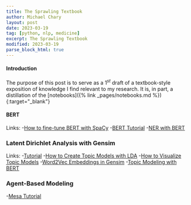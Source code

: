 ```yaml
---
title: The Sprawling Textbook
author: Michael Chary
layout: post
date: 2023-03-19
tag: [python, nlp, medicine] 
excerpt: The Sprawling Textbook
modified: 2023-03-19
parse_block_html: true
---
```


#### Introduction

The purpose of this post is to serve as a $1^{st}$ draft of a textbook-style exposition of knowledge I find relevant to my research. It is, in part, a distillation of the [notebooks]({% link _pages/notebooks.md %}){:target="_blank"} 

#### BERT
Links:
-[How to fine-tune BERT with SpaCy](https://dzone.com/articles/how-to-fine-tune-bert-transformer-with-spacy-3)
-[BERT Tutorial](https://towardsdatascience.com/bert-for-dummies-step-by-step-tutorial-fb90890ffe03)
-[NER with BERT](https://www.youtube.com/watch?v=uKPBkendlxw&ab_channel=KarndeepSingh)

### Latent Dirichlet Analysis with Gensim
Links: 
-[Tutorial](https://www.machinelearningplus.com/nlp/gensim-tutorial/)
-[How to Create Topic Models with LDA](https://www.machinelearningplus.com/nlp/gensim-tutorial/#11howtocreatetopicmodelswithlda)
-[How to Visualize Topic Models](https://www.machinelearningplus.com/nlp/topic-modeling-visualization-how-to-present-results-lda-models/)
-[Word2Vec Embeddings in Gensim](https://radimrehurek.com/gensim/models/word2vec.html)
-[Topic Modeling with BERT](https://spacy.io/universe/project/bertopic)

### Agent-Based Modeling
-[Mesa Tutorial](https://mesa.readthedocs.io/en/stable/tutorials/intro_tutorial.html)